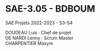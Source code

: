 # SAE-3.05 - BDBOUM
SAE Projets 2022-2023 - S3-S4

DOUDEAU Luis : Chef de projet\
DE NARDI Lenny : Scrum Master\
CHARPENTIER Maxym



